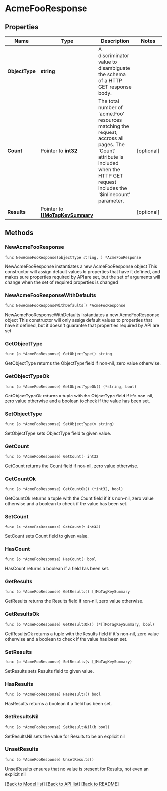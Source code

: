 # AcmeFooResponse

## Properties

Name | Type | Description | Notes
------------ | ------------- | ------------- | -------------
**ObjectType** | **string** | A discriminator value to disambiguate the schema of a HTTP GET response body. | 
**Count** | Pointer to **int32** | The total number of &#39;acme.Foo&#39; resources matching the request, accross all pages. The &#39;Count&#39; attribute is included when the HTTP GET request includes the &#39;$inlinecount&#39; parameter. | [optional] 
**Results** | Pointer to [**[]MoTagKeySummary**](MoTagKeySummary.md) |  | [optional] 

## Methods

### NewAcmeFooResponse

`func NewAcmeFooResponse(objectType string, ) *AcmeFooResponse`

NewAcmeFooResponse instantiates a new AcmeFooResponse object
This constructor will assign default values to properties that have it defined,
and makes sure properties required by API are set, but the set of arguments
will change when the set of required properties is changed

### NewAcmeFooResponseWithDefaults

`func NewAcmeFooResponseWithDefaults() *AcmeFooResponse`

NewAcmeFooResponseWithDefaults instantiates a new AcmeFooResponse object
This constructor will only assign default values to properties that have it defined,
but it doesn't guarantee that properties required by API are set

### GetObjectType

`func (o *AcmeFooResponse) GetObjectType() string`

GetObjectType returns the ObjectType field if non-nil, zero value otherwise.

### GetObjectTypeOk

`func (o *AcmeFooResponse) GetObjectTypeOk() (*string, bool)`

GetObjectTypeOk returns a tuple with the ObjectType field if it's non-nil, zero value otherwise
and a boolean to check if the value has been set.

### SetObjectType

`func (o *AcmeFooResponse) SetObjectType(v string)`

SetObjectType sets ObjectType field to given value.


### GetCount

`func (o *AcmeFooResponse) GetCount() int32`

GetCount returns the Count field if non-nil, zero value otherwise.

### GetCountOk

`func (o *AcmeFooResponse) GetCountOk() (*int32, bool)`

GetCountOk returns a tuple with the Count field if it's non-nil, zero value otherwise
and a boolean to check if the value has been set.

### SetCount

`func (o *AcmeFooResponse) SetCount(v int32)`

SetCount sets Count field to given value.

### HasCount

`func (o *AcmeFooResponse) HasCount() bool`

HasCount returns a boolean if a field has been set.

### GetResults

`func (o *AcmeFooResponse) GetResults() []MoTagKeySummary`

GetResults returns the Results field if non-nil, zero value otherwise.

### GetResultsOk

`func (o *AcmeFooResponse) GetResultsOk() (*[]MoTagKeySummary, bool)`

GetResultsOk returns a tuple with the Results field if it's non-nil, zero value otherwise
and a boolean to check if the value has been set.

### SetResults

`func (o *AcmeFooResponse) SetResults(v []MoTagKeySummary)`

SetResults sets Results field to given value.

### HasResults

`func (o *AcmeFooResponse) HasResults() bool`

HasResults returns a boolean if a field has been set.

### SetResultsNil

`func (o *AcmeFooResponse) SetResultsNil(b bool)`

 SetResultsNil sets the value for Results to be an explicit nil

### UnsetResults
`func (o *AcmeFooResponse) UnsetResults()`

UnsetResults ensures that no value is present for Results, not even an explicit nil

[[Back to Model list]](../README.md#documentation-for-models) [[Back to API list]](../README.md#documentation-for-api-endpoints) [[Back to README]](../README.md)


